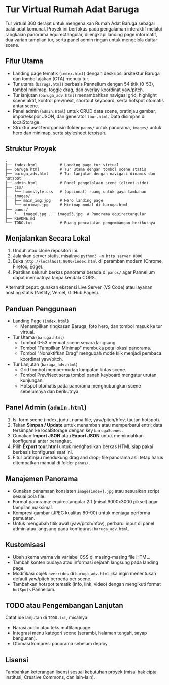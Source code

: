 # Tur Virtual Rumah Adat Baruga

Tur virtual 360 derajat untuk mengenalkan Rumah Adat Baruga sebagai balai adat komunal. Proyek ini berfokus pada pengalaman interaktif melalui rangkaian panorama equirectangular, dilengkapi landing page informatif, dua varian tampilan tur, serta panel admin ringan untuk mengelola daftar scene.

## Fitur Utama

- Landing page tematik (`index.html`) dengan deskripsi arsitektur Baruga dan tombol ajakan (CTA) menuju tur.
- Tur utama (`baruga.html`) berbasis Pannellum dengan 54 titik (0-53), tombol minimap, toggle drag, dan overlay koordinat yaw/pitch.
- Tur lanjutan (`baruga_adv.html`) menambahkan navigasi grid, highlight scene aktif, kontrol prev/next, shortcut keyboard, serta hotspot otomatis antar scene.
- Panel admin (`admin.html`) untuk CRUD data scene, pratinjau gambar, impor/ekspor JSON, dan generator `tour.html`. Data disimpan di localStorage.
- Struktur aset terorganisir: folder `panos/` untuk panorama, `images/` untuk hero dan minimap, serta stylesheet terpisah.

## Struktur Proyek

```text
.
├── index.html          # Landing page tur virtual
├── baruga.html         # Tur utama dengan tombol scene statis
├── baruga_adv.html     # Tur lanjutan dengan navigasi dinamis dan hotspot
├── admin.html          # Panel pengelolaan scene (client-side)
├── css/
│   └── homestyle.css   # (opsional) ruang untuk gaya tambahan
├── images/
│   ├── main_img.jpg    # Hero landing page
│   └── minimap.jpg     # Minimap modal di baruga.html
├── panos/
│   └── image0.jpg ... image53.jpg  # Panorama equirectangular
├── README.md
└── TODO.txt            # Ruang pencatatan pengembangan berikutnya
```

## Menjalankan Secara Lokal

1. Unduh atau clone repositori ini.
2. Jalankan server statis, misalnya `python3 -m http.server 8000`.
3. Buka `http://localhost:8000/index.html` di peramban modern (Chrome, Firefox, Edge).
4. Pastikan seluruh berkas panorama berada di `panos/` agar Pannellum dapat memuatnya tanpa kendala CORS.

Alternatif cepat: gunakan ekstensi Live Server (VS Code) atau layanan hosting statis (Netlify, Vercel, GitHub Pages).

## Panduan Penggunaan

- Landing Page (`index.html`)
  - Menampilkan ringkasan Baruga, foto hero, dan tombol masuk ke tur virtual.
- Tur Utama (`baruga.html`)
  - Tombol 0-53 memuat scene secara langsung.
  - Tombol "Tampilkan Minimap" membuka peta lokasi panorama.
  - Tombol "Nonaktifkan Drag" mengubah mode klik menjadi pembaca koordinat yaw/pitch.
- Tur Lanjutan (`baruga_adv.html`)
  - Grid tombol mempermudah lompatan lintas scene.
  - Tombol Prev/Next serta tombol panah keyboard mengatur urutan kunjungan.
  - Hotspot otomatis pada panorama menghubungkan scene sebelumnya dan berikutnya.

## Panel Admin (`admin.html`)

1. Isi form scene (index, judul, nama file, yaw/pitch/hfov, tautan hotspot).
2. Tekan **Simpan / Update** untuk menambah atau memperbarui entri; data tersimpan ke localStorage dengan key `barugaScenes`.
3. Gunakan **Import JSON** atau **Export JSON** untuk memindahkan konfigurasi antar perangkat.
4. Pilih **Export tour.html** untuk menghasilkan berkas HTML siap pakai berbasis konfigurasi saat ini.
5. Fitur pratinjau mendukung drag and drop; file panorama asli tetap harus ditempatkan manual di folder `panos/`.

## Manajemen Panorama

- Gunakan penamaan konsisten `image{index}.jpg` atau sesuaikan script sesuai pola file.
- Format panorama: equirectangular 2:1 (misal 6000x3000 piksel) agar tampilan maksimal.
- Kompresi gambar (JPEG kualitas 80-90) untuk menjaga performa pemuatan.
- Untuk mengubah titik awal (yaw/pitch/hfov), perbarui input di panel admin atau langsung pada konfigurasi `baruga_adv.html`.

## Kustomisasi

- Ubah skema warna via variabel CSS di masing-masing file HTML.
- Tambah konten budaya atau informasi sejarah langsung pada landing page.
- Modifikasi objek `overrides` di `baruga_adv.html` jika ingin menentukan default yaw/pitch berbeda per scene.
- Tambahkan hotspot tematik (info, link, video) dengan mengikuti format `hotSpots` Pannellum.

## TODO atau Pengembangan Lanjutan

Catat ide lanjutan di `TODO.txt`, misalnya:
- Narasi audio atau teks multilanguage.
- Integrasi menu kategori scene (serambi, halaman tengah, sayap bangunan).
- Otomasi kompresi panorama sebelum deploy.

## Lisensi

Tambahkan keterangan lisensi sesuai kebutuhan proyek (misal hak cipta institusi, Creative Commons, dan lain-lain).
